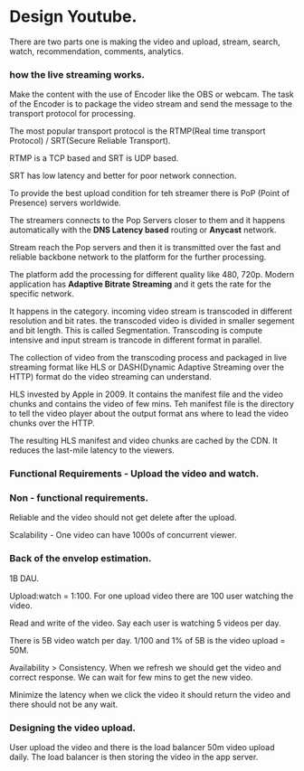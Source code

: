 # Design Youtube.

There are two parts one is making the video and upload, stream, search, watch, recommendation, comments, analytics.

### how the live streaming works.

Make the content with the use of Encoder like the OBS or webcam. 
The task of the Encoder is to package the video stream and send the message to the transport protocol for processing.

The most popular transport protocol is the RTMP(Real time transport Protocol) / SRT(Secure Reliable Transport).

RTMP is a TCP based and SRT is UDP based.

SRT has low latency and better for poor network connection.

To provide the best upload condition for teh streamer there is PoP (Point of Presence) servers worldwide.

The streamers connects to the Pop Servers closer to them and it happens automatically with the **DNS Latency based** routing or **Anycast** network.

Stream reach the Pop servers and then it is transmitted over the fast and reliable backbone network to the platform for the further processing. 

The platform add the processing for different quality like 480, 720p.
Modern application has **Adaptive Bitrate Streaming** and it gets the rate for the specific network.

It happens in the category.
incoming video stream is transcoded in different resolution and bit rates.
the transcoded video is divided in smaller segement and bit length. This is called Segmentation.
Transcoding is compute intensive and input stream is trancode in different format in parallel.

The collection of video from the transcoding process and packaged in live streaming format like HLS or DASH(Dynamic Adaptive Streaming over the HTTP) format do the video streaming can understand.

HLS invested by Apple in 2009. It contains the manifest file and the video chunks and contains the video of few mins. Teh manifest file is the directory to tell the video player about the output format ans where to lead the video chunks over the HTTP.

The resulting HLS manifest and video chunks are cached by the CDN. It reduces the last-mile latency to the viewers.

### Functional Requirements - Upload the video and watch.
### Non - functional requirements.

Reliable and the video should not get delete after the upload.

Scalability - One video can have 1000s of concurrent viewer.  

### Back of the envelop estimation.

1B DAU. 

Upload:watch = 1:100. For one upload video there are 100 user watching the video.

Read and write of the video. Say each user is watching 5 videos per day.

There is 5B video watch per day. 1/100 and 1% of 5B is the video upload = 50M.

Availability > Consistency. When we refresh we should get the video and correct response. We can wait for few mins to get the new video.

Minimize the latency when we click the video it should return the video and there should not be any wait.

### Designing the video upload.

User upload the video and there is the load balancer 50m  video upload daily. The load balancer is then storing the video in    the app server. 






